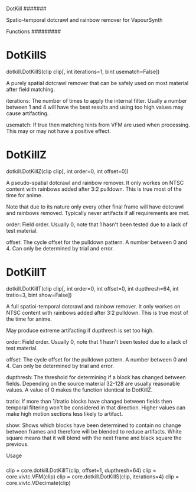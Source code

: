 DotKill
#######

Spatio-temporal dotcrawl and rainbow remover for VapourSynth

Functions
#########

DotKillS
========

dotkill.DotKillS(clip clip[, int iterations=1, bint usematch=False])

A purely spatial dotcrawl remover that can be safely used on most material after field matching.

iterations: The number of times to apply the internal filter. Usally a number between 1 and 4 will have the best results and using too high values may cause artifacting.

usematch: If true then matching hints from VFM are used when processing. This may or may not have a positive effect.

DotKillZ
========

dotkill.DotKillZ(clip clip[, int order=0, int offset=0])

A pseudo-spatial dotcrawl and rainbow remover. It only workes on NTSC content with rainbows added after 3:2 pulldown. This is true most of the time for anime.

Note that due to its nature only every other final frame will have dotcrawl and rainbows removed. Typically never artifacts if all requirements are met.

order: Field order. Usually 0, note that 1 hasn't been tested due to a lack of test material.

offset: The cycle offset for the pulldown pattern. A number between 0 and 4. Can only be determined by trial and error.

DotKillT
========

dotkill.DotKillT(clip clip[, int order=0, int offset=0, int dupthresh=64, int tratio=3, bint show=False])

A full spatioi-temporal dotcrawl and rainbow remover. It only workes on NTSC content with rainbows added after 3:2 pulldown. This is true most of the time for anime.

May produce extreme artifacting if dupthresh is set too high.

order: Field order. Usually 0, note that 1 hasn't been tested due to a lack of test material.

offset: The cycle offset for the pulldown pattern. A number between 0 and 4. Can only be determined by trial and error.

dupthresh: The threshold for determining if a block has changed between fields. Depending on the source material 32-128 are usually reasonable values. A value of 0 makes the function identical to DotKillZ.

tratio: If more than 1/tratio blocks have changed between fields then temporal filtering won't be considered in that direction. Higher values can make high motion sections less likely to artifact.

show: Shows which blocks have been determined to contain no change between frames and therefore will be blended to reduce artifacts. White square means that it will blend with the next frame and black square the previous. 

Usage
#####

clip = core.dotkill.DotKillT(clip, offset=1, dupthresh=64)
clip = core.vivtc.VFM(clip)
clip = core.dotkill.DotKillS(clip, iterations=4)
clip = core.vivtc.VDecimate(clip)

